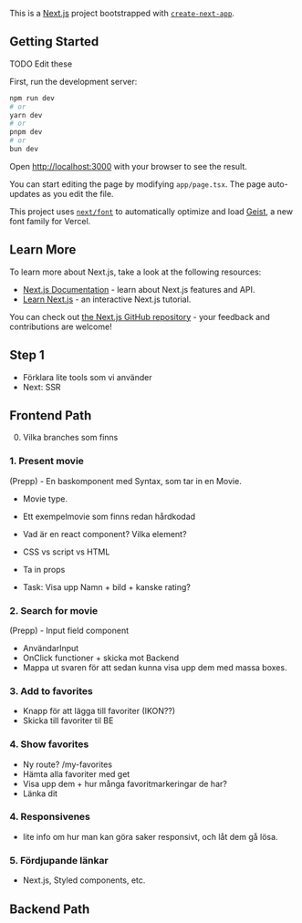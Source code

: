 This is a [Next.js](https://nextjs.org) project bootstrapped with [`create-next-app`](https://nextjs.org/docs/app/api-reference/cli/create-next-app).

## Getting Started

TODO Edit these

First, run the development server:

```bash
npm run dev
# or
yarn dev
# or
pnpm dev
# or
bun dev
```

Open [http://localhost:3000](http://localhost:3000) with your browser to see the result.

You can start editing the page by modifying `app/page.tsx`. The page auto-updates as you edit the file.

This project uses [`next/font`](https://nextjs.org/docs/app/building-your-application/optimizing/fonts) to automatically optimize and load [Geist](https://vercel.com/font), a new font family for Vercel.

## Learn More

To learn more about Next.js, take a look at the following resources:

- [Next.js Documentation](https://nextjs.org/docs) - learn about Next.js features and API.
- [Learn Next.js](https://nextjs.org/learn) - an interactive Next.js tutorial.

You can check out [the Next.js GitHub repository](https://github.com/vercel/next.js) - your feedback and contributions are welcome!

## Step 1

- Förklara lite tools som vi använder
- Next: SSR

## Frontend Path

0. Vilka branches som finns

### 1. Present movie

(Prepp) - En baskomponent med Syntax, som tar in en Movie.

- Movie type.
- Ett exempelmovie som finns redan hårdkodad

- Vad är en react component? Vilka element?
- CSS vs script vs HTML
- Ta in props
- Task: Visa upp Namn + bild + kanske rating?

### 2. Search for movie

(Prepp) - Input field component

- AnvändarInput
- OnClick functioner + skicka mot Backend
- Mappa ut svaren för att sedan kunna visa upp dem med massa boxes.

### 3. Add to favorites

- Knapp för att lägga till favoriter (IKON??)
- Skicka till favoriter til BE

### 4. Show favorites

- Ny route? /my-favorites
- Hämta alla favoriter med get
- Visa upp dem + hur många favoritmarkeringar de har?
- Länka dit

### 4. Responsivenes

- lite info om hur man kan göra saker responsivt, och låt dem gå lösa.

### 5. Fördjupande länkar

- Next.js, Styled components, etc.

## Backend Path
